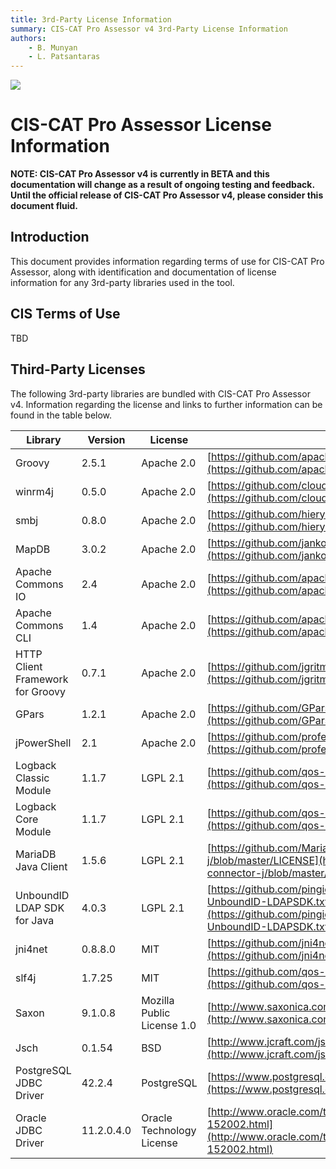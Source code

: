 ```yaml
---
title: 3rd-Party License Information
summary: CIS-CAT Pro Assessor v4 3rd-Party License Information
authors:
	- B. Munyan
	- L. Patsantaras
---
```

![](http://i.imgur.com/5yZfZi5.jpg)

CIS-CAT Pro Assessor License Information
========================================

**NOTE: CIS-CAT Pro Assessor v4 is currently in BETA and this documentation will change as a result of ongoing testing and feedback.  Until the official release of CIS-CAT Pro Assessor v4, please consider this document fluid.**

Introduction
------------
This document provides information regarding terms of use for CIS-CAT Pro Assessor, along with identification and documentation of license information for any 3rd-party libraries used in the tool.

CIS Terms of Use
----------------
TBD

Third-Party Licenses
--------------------
The following 3rd-party libraries are bundled with CIS-CAT Pro Assessor v4.  Information regarding the license and links to further information can be found in the table below.

| Library                         | Version   | License                   | License Link                              |
|---------------------------------|-----------|---------------------------|-------------------------------------------|
| Groovy                          |2.5.1      |Apache 2.0                 |[https://github.com/apache/groovy/blob/master/LICENSE](https://github.com/apache/groovy/blob/master/LICENSE) |
| winrm4j                   |0.5.0      |Apache 2.0                 |[https://github.com/cloudsoft/winrm4j/blob/master/LICENSE](https://github.com/cloudsoft/winrm4j/blob/master/LICENSE) |
| smbj                      |0.8.0      |Apache 2.0                 |[https://github.com/hierynomus/smbj/blob/master/LICENSE_HEADER](https://github.com/hierynomus/smbj/blob/master/LICENSE_HEADER) |
| MapDB                           |3.0.2      |Apache 2.0                 |[https://github.com/jankotek/mapdb/blob/master/LICENSE.txt](https://github.com/jankotek/mapdb/blob/master/LICENSE.txt) |
| Apache Commons IO               |2.4        |Apache 2.0                 |[https://github.com/apache/commons-io/blob/master/LICENSE.txt](https://github.com/apache/commons-io/blob/master/LICENSE.txt) |
| Apache Commons CLI              |1.4        |Apache 2.0                 |[https://github.com/apache/commons-cli/blob/master/LICENSE.txt](https://github.com/apache/commons-cli/blob/master/LICENSE.txt) |
| HTTP Client Framework for Groovy|0.7.1      |Apache 2.0                 |[https://github.com/jgritman/httpbuilder](https://github.com/jgritman/httpbuilder) |
| GPars                           |1.2.1      |Apache 2.0                 |[https://github.com/GPars/GPars/blob/master/LICENSE.txt](https://github.com/GPars/GPars/blob/master/LICENSE.txt) |
|jPowerShell |2.1 |Apache 2.0 |[https://github.com/profesorfalken/jPowerShell/blob/master/LICENSE](https://github.com/profesorfalken/jPowerShell/blob/master/LICENSE) |
| Logback Classic Module          |1.1.7      |LGPL 2.1                   |[https://github.com/qos-ch/logback/blob/master/LICENSE.txt](https://github.com/qos-ch/logback/blob/master/LICENSE.txt) |
| Logback Core Module             |1.1.7      |LGPL 2.1                   |[https://github.com/qos-ch/logback/blob/master/LICENSE.txt](https://github.com/qos-ch/logback/blob/master/LICENSE.txt) |
| MariaDB Java Client             |1.5.6      |LGPL 2.1                   |[https://github.com/MariaDB/mariadb-connector-j/blob/master/LICENSE](https://github.com/MariaDB/mariadb-connector-j/blob/master/LICENSE) |
| UnboundID LDAP SDK for Java     |4.0.3      |LGPL 2.1                   |[https://github.com/pingidentity/ldapsdk/blob/master/LICENSE-UnboundID-LDAPSDK.txt](https://github.com/pingidentity/ldapsdk/blob/master/LICENSE-UnboundID-LDAPSDK.txt) |
| jni4net                         |0.8.8.0    |MIT                        |[https://github.com/jni4net/jni4net](https://github.com/jni4net/jni4net) |
| slf4j                           |1.7.25     |MIT                        |[https://github.com/qos-ch/slf4j/blob/master/LICENSE.txt](https://github.com/qos-ch/slf4j/blob/master/LICENSE.txt) |
| Saxon                           |9.1.0.8    |Mozilla Public License 1.0 |[http://www.saxonica.com/license/license.xml](http://www.saxonica.com/license/license.xml) |
| Jsch                            |0.1.54     |BSD                        |[http://www.jcraft.com/jsch/LICENSE.txt](http://www.jcraft.com/jsch/LICENSE.txt) |
| PostgreSQL JDBC Driver          |42.2.4     |PostgreSQL                 |[https://www.postgresql.org/about/licence/](https://www.postgresql.org/about/licence/) |
| Oracle JDBC Driver              |11.2.0.4.0 |Oracle Technology License  |[http://www.oracle.com/technetwork/licenses/distribution-license-152002.html](http://www.oracle.com/technetwork/licenses/distribution-license-152002.html) |




